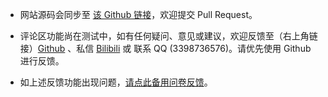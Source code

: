 - 网站源码会同步至 [该 Github 链接](https://github.com/Andy-ac/MCSR-Wiki-Feedback)，欢迎提交 Pull Request。

- 评论区功能尚在测试中，如有任何疑问、意见或建议，欢迎反馈至（右上角链接）[Github](https://github.com/Andy-ac/MCSR-Wiki-Feedback/issues) 、私信 [Bilibili](https://space.bilibili.com/382482941) 或 联系 QQ (3398736576)。请优先使用 Github 进行反馈。

- 如上述反馈功能出现问题，[请点此备用问卷反馈](https://wj.qq.com/s2/17329000/b343/)。
